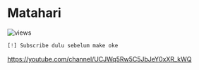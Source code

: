 # Matahari
<img src="https://komarev.com/ghpvc/?username=Matahari&label=Views&color=green&style=plastic" alt="views">

```php
[!] Subscribe dulu sebelum make oke
```

https://youtube.com/channel/UCJWq5Rw5C5JbJeY0xXR_kWQ
